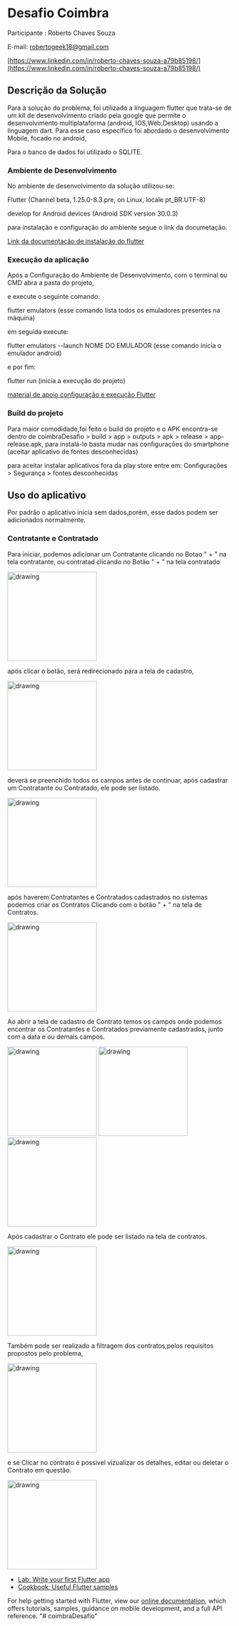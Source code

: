 # Desafio Coimbra

Participante : Roberto Chaves Souza

E-mail: robertogeek18@gmail.com

[https://www.linkedin.com/in/roberto-chaves-souza-a79b85198/](https://www.linkedin.com/in/roberto-chaves-souza-a79b85198/)


## Descrição da Solução

Para a solução do problema, foi utilizado a linguagem flutter que trata-se de um kit de desenvolvimento criado pela google que permite o desenvolvimento multiplataforma (android, IOS,Web,Desktop) usando a linguagem dart. Para esse caso específico foi abordado o desenvolvimento Mobile, focado no android,

Para o banco de dados foi utilizado o SQLITE.

### Ambiente de Desenvolvimento
 
 No ambiente de desenvolvimento da solução utilizou-se:
 
 Flutter (Channel beta, 1.25.0-8.3.pre, on Linux, locale pt_BR.UTF-8)
 
 develop for Android devices (Android SDK version 30.0.3)
 
 para instalação e configuração do ambiente segue o link da documetação.
  
 [Link da documentação de instalação do flutter](https://flutter.dev/docs/get-started/install)
 
 ### Execução da aplicação
  
  Após a Configuração do Ambiente de Desenvolvimento, com o terminal ou CMD abra a pasta do projeto,
  
  e execute o seguinte comando:
  
  flutter emulators (esse comando lista todos os emuladores presentes na máquina)
  
  em seguida execute:
  
  flutter emulators --launch NOME DO EMULADOR (esse comando inicia o emulador android)
  
  e por fim:
  
  flutter run (inicia a execução do projeto)
 
 [material de apoio configuração e execução Flutter](https://www.devmedia.com.br/hello-world-com-flutter/40321)
 
 ### Build do projeto
     
 Para maior comodidade,foi feito o build do projeto e o APK encontra-se dentro de  coimbraDesafio > build > app > outputs > apk > release > app-release.apk,
 para instalá-lo basta mudar nas configurações do smartphone (aceitar aplicativo de fontes desconhecidas)

 para aceitar instalar aplicativos fora da play store entre em: Configurações > Segurança > fontes desconhecidas 

## Uso do aplicativo

Por padrão o aplicativo inicia sem dados,porém, esse dados podem ser adicionados normalmente.

### Contratante e Contratado

Para iniciar, podemos adicionar um Contratante clicando no Botao " + " na tela contratante, ou contratad clicando no Botão " + " na tela contratado

<img src="https://github.com/robertcsouza/coimbraDesafio/blob/main/images/screens/Screenshot_1614618067.png" alt="drawing" width="200"/>

após clicar o botão, será redirecionado para a tela de cadastro,

<img src="https://github.com/robertcsouza/coimbraDesafio/blob/main/images/screens/Screenshot_1614618099.png" alt="drawing" width="200"/>

deverá se preenchido todos os campos antes de continuar, após cadastrar um Contratante ou Contratado, ele pode ser listado.

<img src="https://github.com/robertcsouza/coimbraDesafio/blob/main/images/screens/Screenshot_1614623804.png" alt="drawing" width="200"/>

após haverem Contratantes e Contratados cadastrados no sistemas podemos criar os Contratos Clicando com o botão " + " na tela de Contratos.

<img src="https://github.com/robertcsouza/coimbraDesafio/blob/main/images/screens/Screenshot_1614624385.png" alt="drawing" width="200"/>

Ao abrir a tela de cadastro de Contrato temos os campos onde podemos encontrar os Contratantes e Contratados previamente cadastrados, junto com a data e ou demais campos.

<img src="https://github.com/robertcsouza/coimbraDesafio/blob/main/images/screens/Screenshot_1614624405.png" alt="drawing" width="200"/>
<img src="https://github.com/robertcsouza/coimbraDesafio/blob/main/images/screens/Screenshot_1614624396.png" alt="drawing" width="200"/>
<img src="https://github.com/robertcsouza/coimbraDesafio/blob/main/images/screens/Screenshot_1614624401.png" alt="drawing" width="200"/>

Após cadastrar o Contrato ele pode ser listado na tela de contratos.

<img src="https://github.com/robertcsouza/coimbraDesafio/blob/main/images/screens/Screenshot_1614624824.png" alt="drawing" width="200"/>

Também pode ser realizado a filtragem dos contratos,pelos requisitos propostos pelo problema,

<img src="https://github.com/robertcsouza/coimbraDesafio/blob/main/images/screens/Screenshot_1614624851.png" alt="drawing" width="200"/>

e se Clicar no contrato é possivel vizualizar os detalhes, editar ou deletar o Contrato em questão. 

<img src="https://github.com/robertcsouza/coimbraDesafio/blob/main/images/screens/Screenshot_1614624833.png" alt="drawing" width="200"/>



- [Lab: Write your first Flutter app](https://flutter.dev/docs/get-started/codelab)
- [Cookbook: Useful Flutter samples](https://flutter.dev/docs/cookbook)

For help getting started with Flutter, view our
[online documentation](https://flutter.dev/docs), which offers tutorials,
samples, guidance on mobile development, and a full API reference.
"# coimbraDesafio" 

